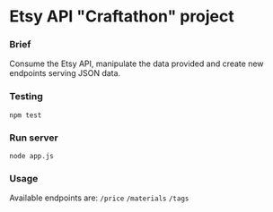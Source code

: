 # Etsy API "Craftathon" project

### Brief

Consume the Etsy API, manipulate the data provided and create new endpoints serving JSON data. 

### Testing

``` npm test ```

### Run server
 
 ``` node app.js ```

### Usage

Available endpoints are:
``` /price ```
``` /materials ```
``` /tags ```